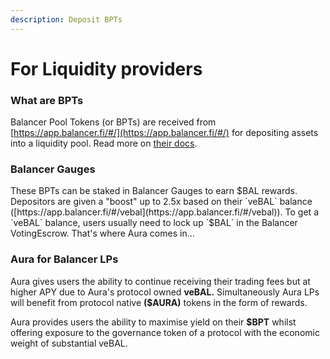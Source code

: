 ```yaml
---
description: Deposit BPTs
---
```


# For Liquidity providers

### What are BPTs

Balancer Pool Tokens (or BPTs) are received from [https://app.balancer.fi/#/](https://app.balancer.fi/#/) for depositing assets into a liquidity pool. Read more on [their docs](https://docs.balancer.fi/products/balancer-pools).



### Balancer Gauges

These BPTs can be staked in Balancer Gauges to earn $BAL rewards. Depositors are given a "boost" up to 2.5x based on their `veBAL` balance ([https://app.balancer.fi/#/vebal](https://app.balancer.fi/#/vebal)). To get a `veBAL` balance, users usually need to lock up `$BAL` in the Balancer VotingEscrow. That's where Aura comes in...



### Aura for Balancer LPs

Aura gives users the ability to continue receiving their trading fees but at higher APY due to Aura's protocol owned **veBAL.** Simultaneously Aura LPs will benefit from protocol native **($AURA)** tokens in the form of rewards.

Aura provides users the ability to maximise yield on their **$BPT** whilst offering exposure to the governance token of a protocol with the economic weight of substantial veBAL.



